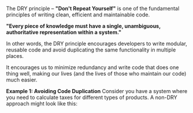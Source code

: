 The DRY principle – **"Don't Repeat Yourself"** is one of the fundamental principles of writing clean, efficient and maintainable code.

**"Every piece of knowledge must have a single, unambiguous, authoritative representation within a system."**

In other words, the DRY principle encourages developers to write modular, reusable code and avoid duplicating the same functionality in multiple places.

It encourages us to minimize redundancy and write code that does one thing well, making our lives (and the lives of those who maintain our code) much easier.

**Example 1: Avoiding Code Duplication**
Consider you have a system where you need to calculate taxes for different types of products. A non-DRY approach might look like this:
<img src="https://substackcdn.com/image/fetch/w_1456,c_limit,f_webp,q_auto:good,fl_progressive:steep/https%3A%2F%2Fsubstack-post-media.s3.amazonaws.com%2Fpublic%2Fimages%2F442ba7c0-c24c-4dc4-8f9a-55f6a72f779d_1412x524.png" alt="">


